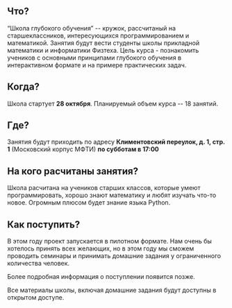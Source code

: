 ## Что?

“Школа глубокого обучения” -- кружок, рассчитаный на старшеклассников, интересующихся программированием и математикой. Занятия будут вести студенты школы прикладной математики и информатики Физтеха. Цель курса - познакомить учеников с основными принципами глубокого обучения в интерактивном формате и на примере практических задач.

## Когда?

Школа стартует **28 октября**. Планируемый объем курса -- 18 занятий.

## Где?

Занятия будут приходить по адресу **Климентовский переулок, д. 1, стр. 1** (Московский корпус МФТИ) **по субботам в 17:00** 

## На кого расчитаны занятия?

Школа расчитана на учеников старших классов, которые умеют программировать, хорошо знают математику и любят изучать что-то новое. Огромным плюсом будет знание языка Python.

## Как поступить?

В этом году проект запускается в пилотном формате. Нам очень бы хотелось принять всех желающих, но в этом году мы сможем проводить семинары и принимать домашние задания у ограниченного количества человек. 

Более подробная информация о поступлении появится позже.

Все материалы школы, включая домашние задания будут доступны в открытом доступе.
